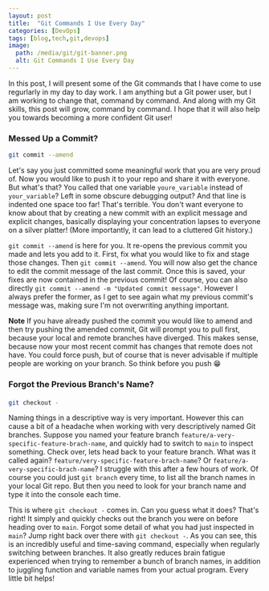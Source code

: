 ```yaml
---
layout: post
title:  "Git Commands I Use Every Day"
categories: [DevOps]
tags: [blog,tech,git,devops]
image:
  path: /media/git/git-banner.png
  alt: Git Commands I Use Every Day
---
```


In this post, I will present some of the Git commands that I have come to use regurlarly in my day to day work. I am anything but a Git power user, but I am working to change that, command by command. And along with my Git skills, this post will grow, command by command. I hope that it will also help you towards becoming a more confident Git user!


### Messed Up a Commit?
```bash
git commit --amend
```

Let's say you just committed some meaningful work that you are very proud of. Now you would like to push it to your repo and share it with everyone. But what's that? You called that one variable `youre_variable` instead of `your_variable`? Left in some obscure debugging output? And that line is indented one space too far! That's terrible. You don't want everyone to know about that by creating a new commit with an explicit message and explicit changes, basically displaying your concentration lapses to everyone on a silver platter! (More importantly, it can lead to a cluttered Git history.)

`git commit --amend` is here for you. It re-opens the previous commit you made and lets you add to it. First, fix what you would like to fix and stage those changes. Then `git commit --amend`. You will now also get the chance to edit the commit message of the last commit. Once this is saved, your fixes are now contained in the previous commit! Of course, you can also directly `git commit --amend -m "Updated commit message"`. However I always prefer the former, as I get to see again what my previous commit's message was, making sure I'm not overwriting anything important.

**Note** If you have already pushed the commit you would like to amend and then try pushing the amended commit, Git will prompt you to pull first, because your local and remote branches have diverged. This makes sense, because now your most recent commit has changes that remote does not have. You could force push, but of course that is never advisable if multiple people are working on your branch. So think before you push 😁

### Forgot the Previous Branch's Name?
####
```bash
git checkout -
```

Naming things in a descriptive way is very important. However this can cause a bit of a headache when working with very descriptively named Git branches. Suppose you named your feature branch `feature/a-very-specific-feature-brach-name`, and quickly had to switch to `main` to inspect something. Check over, lets head back to your feature branch. What was it called again? `feature/very-specific-feature-brach-name`? Or `feature/a-very-specific-brach-name`? I struggle with this after a few hours of work. Of course you could just `git branch` every time, to list all the branch names in your local Git repo. But then you need to look for your branch name and type it into the console each time. 

This is where `git checkout -` comes in. Can you guess what it does? That's right! It simply and quickly checks out the branch you were on before heading over to `main`. Forgot some detail of what you had just inspected in `main`? Jump right back over there with `git checkout -`. As you can see, this is an incredibly useful and time-saving command, especially when regularly switching between branches. It also greatly reduces brain fatigue experienced when trying to remember a bunch of branch names, in addition to juggling function and variable names from your actual program. Every little bit helps!